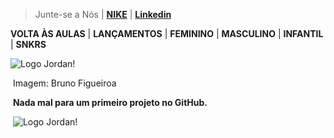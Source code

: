 >  Junte-se a Nós |    **[NIKE]([Linkedin](https://www.linkedin.com/in/bruno-figueiroa-492387114/))**   |   **[Linkedin](https://www.linkedin.com/in/bruno-figueiroa-492387114/)**





**VOLTA ÀS AULAS**   |    **LANÇAMENTOS**    |    **FEMININO**    |    **MASCULINO**    |     **INFANTIL**     |    **SNKRS**





![Logo Jordan!](https://s3.us-east-1.amazonaws.com/vnda-cockpit/www-ortoponto-com-br/2021/06/15/60c8daa444b30303072-atletas-paralimpicos-para-se-inspirar-conheca-4-nomes.jpg)

​                                                                                                                                                  Imagem: Bruno Figueiroa                       



​                                                        **Nada mal para um primeiro projeto no GitHub.** 



​                                                                     ![Logo Jordan!](https://static.wixstatic.com/media/71d611_8fbd25f7fe8447e5b852016f16489bb5~mv2.png/v1/fit/w_381%2Ch_132%2Cal_c/file.png)